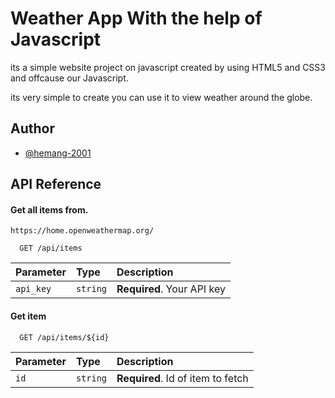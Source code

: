 
# Weather App With the help of Javascript

its a simple website project on javascript created by using HTML5 and CSS3 and offcause our Javascript.

its very simple to create you can use it to view weather around the globe.



## Author

- [@hemang-2001](https://www.github.com/hemang-2001)


## API Reference

#### Get all items from.

```
https://home.openweathermap.org/

```


```http
  GET /api/items
```

| Parameter | Type     | Description                |
| :-------- | :------- | :------------------------- |
| `api_key` | `string` | **Required**. Your API key |

#### Get item

```http
  GET /api/items/${id}
```

| Parameter | Type     | Description                       |
| :-------- | :------- | :-------------------------------- |
| `id`      | `string` | **Required**. Id of item to fetch |

